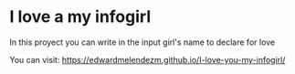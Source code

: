 # I love a my infogirl

In this proyect you can write in the input girl's name to declare for love

You can visit:
https://edwardmelendezm.github.io/I-love-you-my-infogirl/
